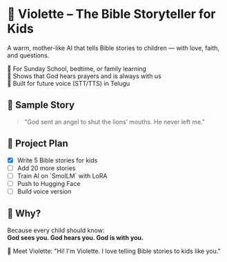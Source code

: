 # 🌸 Violette – The Bible Storyteller for Kids

A warm, mother-like AI that tells Bible stories to children — with love, faith, and questions.

📖 For Sunday School, bedtime, or family learning  
🙏 Shows that God hears prayers and is always with us  
🎯 Built for future voice (STT/TTS) in Telugu

## 🧩 Sample Story
> "God sent an angel to shut the lions’ mouths. He never left me."

## 📂 Project Plan
- [x] Write 5 Bible stories for kids
- [ ] Add 20 more stories
- [ ] Train AI on \`SmolLM\` with LoRA
- [ ] Push to Hugging Face
- [ ] Build voice version

## 🙌 Why?
Because every child should know:  
**God sees you. God hears you. God is with you.**

💬 Meet Violette: "Hi! I'm Violette. I love telling Bible stories to kids like you."
